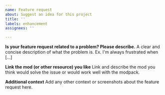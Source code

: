 ```yaml
---
name: Feature request
about: Suggest an idea for this project
title: ''
labels: enhancement
assignees: ''

---
```


**Is your feature request related to a problem? Please describe.**
A clear and concise description of what the problem is. Ex. I'm always frustrated when [...]

**Link the mod (or other resource) you like**
Link and describe the mod you think would solve the issue or would work well with the modpack.

**Additional context**
Add any other context or screenshots about the feature request here.
